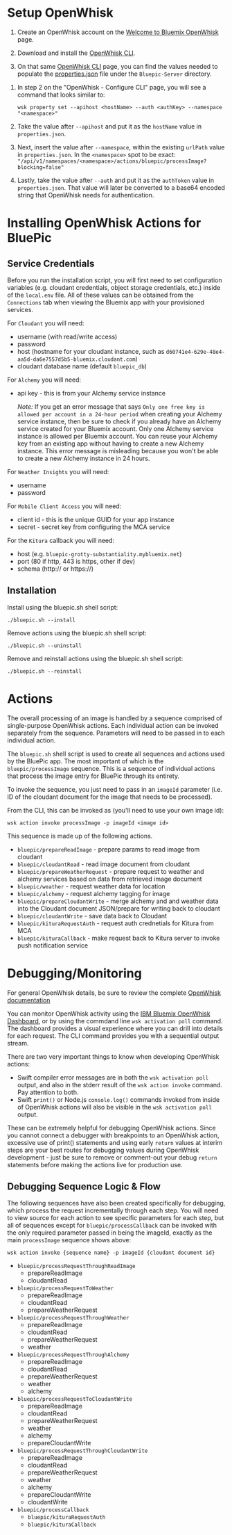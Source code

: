 # Setup OpenWhisk
1) Create an OpenWhisk account on the [Welcome to Bluemix OpenWhisk](https://new-console.ng.bluemix.net/openwhisk/) page.

2) Download and install the [OpenWhisk CLI](https://new-console.ng.bluemix.net/openwhisk/cli).

3) On that same [OpenWhisk CLI](https://new-console.ng.bluemix.net/openwhisk/cli) page, you can find the values needed to populate the [properties.json](../BluePic-Server/properties.json) file under the `Bluepic-Server` directory.

1. In step 2 on the "OpenWhisk - Configure CLI" page, you will see a command that looks similar to:

    `wsk property set --apihost <hostName> --auth <authKey> --namespace "<namespace>"`
     
2. Take the value after `--apihost` and put it as the `hostName` value in `properties.json`.
3. Next, insert the value after `--namespace`, within the existing `urlPath` value in `properties.json`. In the `<namespace>` spot to be exact:
`"/api/v1/namespaces/<namespace>/actions/bluepic/processImage?blocking=false"`
4. Lastly, take the value after `--auth` and put it as the `authToken` value in `properties.json`. That value will later be converted to a base64 encoded string that OpenWhisk needs for authentication.


# Installing OpenWhisk Actions for BluePic
## Service Credentials
Before you run the installation script, you will first need to set configuration variables (e.g. cloudant credentials, object storage credentials, etc.) inside of the `local.env` file.  All of these values can be obtained from the `Connections` tab when viewing the Bluemix app with your provisioned services.

For `Cloudant` you will need:
* username (with read/write access)
* password
* host (hostname for your cloudant instance, such as `d60741e4-629e-48e4-aa5d-da6e7557d5b5-bluemix.cloudant.com`)
* cloudant database name (default `bluepic_db`)

For `Alchemy` you will need:
* api key - this is from your Alchemy service instance

    *Note:* If you get an error message that says `Only one free key is allowed per account in a 24-hour period` when creating your Alchemy service instance, then be sure to check if you already have an Alchemy service created for your Bluemix account.  Only one Alchemy service instance is allowed per Bluemix account. You can reuse your Alchemy key from an existing app without having to create a new Alchemy instance. This error message is misleading because you won't be able to create a new Alchemy instance in 24 hours.

For `Weather Insights` you will need:
* username
* password

For `Mobile Client Access` you will need:
* client id - this is the unique GUID for your app instance
* secret - secret key from configuring the MCA service

For the `Kitura` callback you will need:
* host (e.g. `bluepic-grotty-substantiality.mybluemix.net`)
* port (80 if http, 443 is https, other if dev)
* schema (http:// or https://)

## Installation
Install using the bluepic.sh shell script:

    ./bluepic.sh --install


Remove actions using the bluepic.sh shell script:

    ./bluepic.sh --uninstall


Remove and reinstall actions using the bluepic.sh shell script:

    ./bluepic.sh --reinstall

# Actions
The overall processing of an image is handled by a sequence comprised of single-purpose OpenWhisk actions.  Each individual action can be invoked separately from the sequence. Parameters will need to be passed in to each individual action.  

The `bluepic.sh` shell script is used to create all sequences and actions used by the BluePic app.  The most important of which is the `bluepic/processImage` sequence. This is a sequence of individual actions that process the image entry for BluePic through its entirety.

To invoke the sequence, you just need to pass in an `imageId` parameter (i.e. ID of the cloudant document for the image that needs to be processed).

From the CLI, this can be invoked as (you'll need to use your own image id):

```
wsk action invoke processImage -p imageId <image id>  
```

This sequence is made up of the following actions.

* `bluepic/prepareReadImage` - prepare params to read image from cloudant
* `bluepic/cloudantRead` - read image document from cloudant
* `bluepic/prepareWeatherRequest` - prepare request to weather and alchemy services based on data from retrieved image document
* `bluepic/weather` - request weather data for location
* `bluepic/alchemy` - request alchemy tagging for image
* `bluepic/prepareCloudantWrite` - merge alchemy and and weather data into the Cloudant document JSON/prepare for writing back to cloudant
* `bluepic/cloudantWrite` - save data back to Cloudant
* `bluepic/kituraRequestAuth` - request auth crednetials for Kitura from MCA
* `bluepic/kituraCallback` - make request back to Kitura server to invoke push notification service

# Debugging/Monitoring

For general OpenWhisk details, be sure to review the complete [OpenWhisk documentation](https://new-console.ng.bluemix.net/docs/openwhisk/index.html)

You can monitor OpenWhisk activity using the [IBM Bluemix OpenWhisk Dashboard](https://new-console.ng.bluemix.net/openwhisk/dashboard), or by using the commdand line `wsk activation poll` command.  The dashboard provides a visual experience where you can drill into details for each request.  The CLI command provides you with a sequential output stream.  

There are two very important things to know when developing OpenWhisk actions:
* Swift compiler error messages are in both the `wsk activation poll` output, and also in the stderr result of the `wsk action invoke` command.  Pay attention to both.
* Swift `print()` or Node.js `console.log()` commands invoked from inside of OpenWhisk actions will also be visible in the `wsk activation poll` output. 

These can be extremely helpful for debugging OpenWhisk actions.  Since you cannot connect a debugger with breakpoints to an OpenWhisk action, excessive use of print() statements and using early `return` values at interim steps are your best routes for debugging values during OpenWhisk development - just be sure to remove or comment-out your debug `return` statements before making the actions live for production use. 

## Debugging Sequence Logic & Flow

The following sequences have also been created specifically for debugging, which process the request incrementally through each step. You will need to view source for each action to see specific parameters for each step, but all of sequences except for `bluepic/processCallback` can be invoked with the only required parameter passed in being the imageId, exactly as the main `processImage` sequence shows above:

```
wsk action invoke {sequence name} -p imageId {cloudant document id}  
```

 * `bluepic/processRequestThroughReadImage`
    * prepareReadImage
    * cloudantRead
 * `bluepic/processRequestToWeather`
    * prepareReadImage
    * cloudantRead
    * prepareWeatherRequest
 * `bluepic/processRequestThroughWeather`
    * prepareReadImage
    * cloudantRead
    * prepareWeatherRequest
    * weather
 * `bluepic/processRequestThroughAlchemy`
    * prepareReadImage
    * cloudantRead
    * prepareWeatherRequest
    * weather
    * alchemy
 * `bluepic/processRequestToCloudantWrite`
    * prepareReadImage
    * cloudantRead
    * prepareWeatherRequest
    * weather
    * alchemy
    * prepareCloudantWrite
 * `bluepic/processRequestThroughCloudantWrite`
    * prepareReadImage
    * cloudantRead
    * prepareWeatherRequest
    * weather
    * alchemy
    * prepareCloudantWrite
    * cloudantWrite
 * `bluepic/processCallback`
    * `bluepic/kituraRequestAuth` 
    * `bluepic/kituraCallback`
